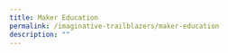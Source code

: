 ```yaml
---
title: Maker Education
permalink: /imaginative-trailblazers/maker-education
description: ""
---
```

